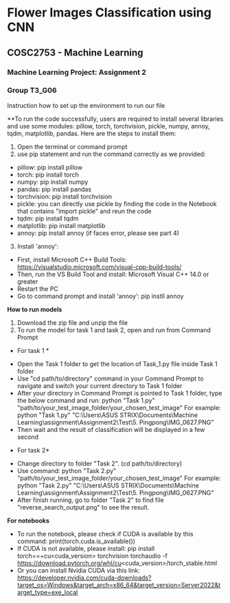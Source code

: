 # Flower Images Classification using CNN

## COSC2753 - Machine Learning
### Machine Learning Project: Assignment 2
### Group T3_G06

Instruction how to set up the environment to run our file

**To run the code successfully, users are required to install several libraries and use some modules: pillow, torch, torchvision, pickle, numpy, annoy, tqdm, matplotlib, pandas. Here are the steps to install them:
1. Open the terminal or command prompt
2. use pip statement and run the command correctly as we provided:
- pillow: pip install pillow
- torch: pip install torch
- numpy: pip install numpy
- pandas: pip install pandas
- torchvision: pip install torchvision
- pickle: you can directly use pickle by finding the code in the Notebook that contains "import pickle" and reun the code
- tqdm: pip install tqdm
- matplotlib: pip install matplotlib
- annoy: pip install annoy (if faces error, please see part 4)

3. Install 'annoy':
- First, install Microsoft C++ Build Tools: https://visualstudio.microsoft.com/visual-cpp-build-tools/
- Then, run the VS Build Tool and install: Microsoft Visual C++ 14.0 or greater 
- Restart the PC
- Go to command prompt and install 'annoy': pip instll annoy

**How to run models**
1. Download the zip file and unzip the file
2. To run the model for task 1 and task 2, open and run from Command Prompt

* For task 1 *
- Open the Task 1 folder to get the location of Task_1.py file inside Task 1 folder
- Use "cd path/to/directory" command in your Command Prompt to navigate and switch your current directory to Task 1 folder
- After your directory in Command Prompt is pointed to Task 1 folder, type the below command and run:
	python "Task 1.py" "path/to/your_test_image_folder/your_chosen_test_image"
For example: python "Task 1.py" "C:\Users\ASUS STRIX\Documents\Machine Learning\assignment\Assignment2\Test\5. Pingpong\IMG_0627.PNG"
- Then wait and the result of classification will be displayed in a few second

* For task 2*
- Change directory to folder "Task 2". (cd path/to/directory)
- Use command: 
	python "Task 2.py" "path/to/your_test_image_folder/your_chosen_test_image"
For example: python "Task 2.py" "C:\Users\ASUS STRIX\Documents\Machine Learning\assignment\Assignment2\Test\5. Pingpong\IMG_0627.PNG"
- After finish running, go to folder "Task 2" to find file "reverse_search_output.png" to see the result.

**For notebooks**
- To run the notebook, please check if CUDA is available by this command:
	print(torch.cuda.is_available())
- If CUDA is not available, please install:
	pip install torch==<version>+cu<cuda_version> torchvision torchaudio -f https://download.pytorch.org/whl/cu<cuda_version>/torch_stable.html
- Or you can install Nvidia CUDA via this link:
https://developer.nvidia.com/cuda-downloads?target_os=Windows&target_arch=x86_64&target_version=Server2022&target_type=exe_local
